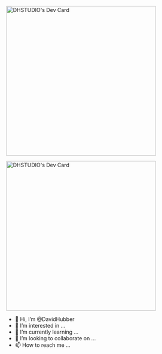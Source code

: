 <a href="https://app.daily.dev/DailyDevTips"><img src="https://github.com/rebelchris/DavidHubber/blob/master/devcard.svg" width="400" alt="DHSTUDIO's Dev Card"/></a>


<a href="https://app.daily.dev/DHSTUDIO"><img src="https://api.daily.dev/devcards/534cebed933d432894e7c5eada98fe42.png?r=2vm" width="400" alt="DHSTUDIO's Dev Card"/></a>
- 👋 Hi, I’m @DavidHubber
- 👀 I’m interested in ...
- 🌱 I’m currently learning ...
- 💞️ I’m looking to collaborate on ...
- 📫 How to reach me ...

<!---
DavidHubber/DavidHubber is a ✨ special ✨ repository because its `README.md` (this file) appears on your GitHub profile.
You can click the Preview link to take a look at your changes.
--->
